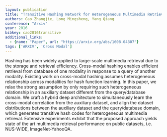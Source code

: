 ```yaml
---
layout: publication
title: "Transitive Hashing Network for Heterogeneous Multimedia Retrieval"
authors: Cao Zhangjie, Long Mingsheng, Yang Qiang
conference: "Arxiv"
year: 2016
bibkey: cao2016transitive
additional_links:
  - {name: "Paper", url: "https://arxiv.org/abs/1608.04307"}
tags: ['ARXIV', 'Cross Modal']
---
```

Hashing has been widely applied to large-scale multimedia retrieval due to the
storage and retrieval efficiency. Cross-modal hashing enables efficient
retrieval from database of one modality in response to a query of another
modality. Existing work on cross-modal hashing assumes heterogeneous
relationship across modalities for hash function learning. In this paper, we
relax the strong assumption by only requiring such heterogeneous relationship in
an auxiliary dataset different from the query/database domain. We craft a hybrid
deep architecture to simultaneously learn the cross-modal correlation from the
auxiliary dataset, and align the dataset distributions between the auxiliary
dataset and the query/database domain, which generates transitive hash codes for
heterogeneous multimedia retrieval. Extensive experiments exhibit that the
proposed approach yields state of the art multimedia retrieval performance on
public datasets, i.e. NUS-WIDE, ImageNet-YahooQA.
